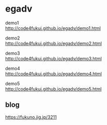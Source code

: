 # egadv
demo1  
http://code4fukui.github.io/egadv/demo1.html  

demo2  
http://code4fukui.github.io/egadv/demo2.html  

demo3  
http://code4fukui.github.io/egadv/demo3.html  

demo4  
http://code4fukui.github.io/egadv/demo4.html  

demo5  
http://code4fukui.github.io/egadv/demo5.html  

## blog
https://fukuno.jig.jp/3211  

